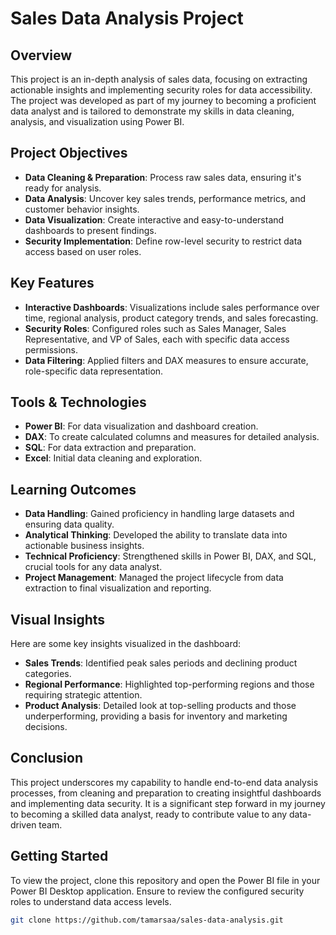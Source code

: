 # Sales Data Analysis Project

## Overview
This project is an in-depth analysis of sales data, focusing on extracting actionable insights and implementing security roles for data accessibility. The project was developed as part of my journey to becoming a proficient data analyst and is tailored to demonstrate my skills in data cleaning, analysis, and visualization using Power BI.

## Project Objectives
- **Data Cleaning & Preparation**: Process raw sales data, ensuring it's ready for analysis.
- **Data Analysis**: Uncover key sales trends, performance metrics, and customer behavior insights.
- **Data Visualization**: Create interactive and easy-to-understand dashboards to present findings.
- **Security Implementation**: Define row-level security to restrict data access based on user roles.

## Key Features
- **Interactive Dashboards**: Visualizations include sales performance over time, regional analysis, product category trends, and sales forecasting.
- **Security Roles**: Configured roles such as Sales Manager, Sales Representative, and VP of Sales, each with specific data access permissions.
- **Data Filtering**: Applied filters and DAX measures to ensure accurate, role-specific data representation.

## Tools & Technologies
- **Power BI**: For data visualization and dashboard creation.
- **DAX**: To create calculated columns and measures for detailed analysis.
- **SQL**: For data extraction and preparation.
- **Excel**: Initial data cleaning and exploration.

## Learning Outcomes
- **Data Handling**: Gained proficiency in handling large datasets and ensuring data quality.
- **Analytical Thinking**: Developed the ability to translate data into actionable business insights.
- **Technical Proficiency**: Strengthened skills in Power BI, DAX, and SQL, crucial tools for any data analyst.
- **Project Management**: Managed the project lifecycle from data extraction to final visualization and reporting.

## Visual Insights
Here are some key insights visualized in the dashboard:
- **Sales Trends**: Identified peak sales periods and declining product categories.
- **Regional Performance**: Highlighted top-performing regions and those requiring strategic attention.
- **Product Analysis**: Detailed look at top-selling products and those underperforming, providing a basis for inventory and marketing decisions.

## Conclusion
This project underscores my capability to handle end-to-end data analysis processes, from cleaning and preparation to creating insightful dashboards and implementing data security. It is a significant step forward in my journey to becoming a skilled data analyst, ready to contribute value to any data-driven team.

## Getting Started
To view the project, clone this repository and open the Power BI file in your Power BI Desktop application. Ensure to review the configured security roles to understand data access levels.

```bash
git clone https://github.com/tamarsaa/sales-data-analysis.git
